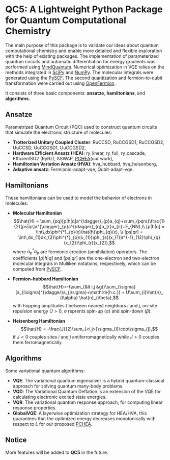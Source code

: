 # QC5: A Lightweight Python Package for Quantum Computational Chemistry

The main purpose of this package is to validate our ideas about quantum computational chemistry and enable more detailed and flexible exploration with the help of existing packages. The implementation of parameterized quantum circuits and automatic differentiation for energy gradients was performed using [MindQuantum](https://github.com/mindspore-ai/mindquantum.git). Numerical optimization in VQE relies on the methods integrated in [SciPy](https://github.com/scipy/scipy.git) and [NumPy](https://github.com/numpy/numpy.git). The molecular integrals were generated using the [PySCF](https://github.com/pyscf/pyscf.git). The second quantization and fermion-to-qubit transformation were carried out using [OpenFermion](https://github.com/quantumlib/OpenFermion.git).

It consists of three basic components: **ansatze**, **hamiltonians**, and **algorithms**. 

## Ansatze

Parametrized Quantum Circuit (PQC) used to construct quantum circuits that simulate the electronic structure of molecules:

- **Trotterized Unitary Coupled Cluster**: RuCCSD, RuCCGSD1, RuCCGSD2, UuCCSD, UuCCGSD1, UuCCGSD2,
- **Hardware Efficient Ansatz (HEA)**: ry_linear, ry_full, ry_cascade, EfficientSU2 (RyRz), ASWAP, [PCHEA](https://doi.org/10.48550/arXiv.2105.10275)(our work),
- **Hamiltonian Variation Ansatz (HVA)**: hva_hubbard, hva_heisenberg,
- **Adaptive ansatz**: Fermionic-adapt-vqe, Qubit-adapt-vqe.

## Hamiltonians

These hamiltonians can be used to model the behavior of electrons in molecules:

- **Molecular Hamiltonian** $$\hat{H} = \sum_{pq}[p|h|q]a^{\dagger}_{p}a_{q}+\sum_{pqrs}\frac{1}{2}[ps|qr]a^{\dagger}_{p}a^{\dagger}_{q}a_{r}a_{s}+E_{NN},\\ 
[p|h|q] = \int\,dx\phi^{*}_{p}(x)\hat{h}\phi_{q}(x), \\
[ps|qr] = \int\,dx_{1}dx_{2}\phi^{*}_{p}(x_{1})\phi_{s}(x_{1})r^{-1}_{12}\phi_{q}(x_{2})\phi_{r}(x_{2}),$$
where $a^{\dagger}_{p}a_{p}$ are fermionic creation (annihilation) operators. The coefficients $[p|h|q]$ and $[ps|qr]$ are the one-electron and two-electron molecular integrals in Mulliken notations, respectively, which can be computed from [PySCF](https://github.com/pyscf/pyscf.git).  


- **Fermion-hubbard Hamiltonian**
$$\hat{H}=-t\sum_{&lt i,j &gt}\sum_{\sigma}(a_{i\sigma}^{\dagger}a_{j\sigma}+\mathrm{h.c.}) + U\sum_{i}\hat{n}_ {i\alpha} \hat{n}_{i\beta},$$
with hopping amplitudes $t$ between nearest neighbors $i$ and $j$, on-site repulsion energy $U>0$, $\sigma$ reprents spin-up ($\alpha$) and spin-down ($\beta$).  


- **Heisenberg Hamiltonian** $$\hat{H} = -\frac{J}{2}\sum_{<i,j>}\sigma_{i}\cdot\sigma_{j},$$
if $J<0$ couples sites $i$ and $j$ antiferromagnetically while $J>0$ couples them ferromagnetically. 

## Algorithms

Some variational quantum algorithms:  

- **VQE**: The variational quantum eigensolver is a hybrid quantum-classical approach for solving quantum many-body problems.  
- **VQD**: The Variational Quantum Deflation is an extension of the VQE for calculating electronic excited state energies.
- **VQR**: The variational quantum response approach, for computing linear response properties.  
- **GlobalVQE**: A layerwise optimization strategy for HEA/HVA, this guarantees that the optimized energy decreases monotonically with respect to $L$ for our proposed [PCHEA](https://doi.org/10.48550/arXiv.2105.10275).

## Notice

More features will be added to **QC5** in the future.
